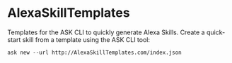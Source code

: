 # AlexaSkillTemplates

Templates for the ASK CLI to quickly generate Alexa Skills. Create a quick-start skill from a template using the ASK CLI tool:

```
ask new --url http://AlexaSkillTemplates.com/index.json
```
